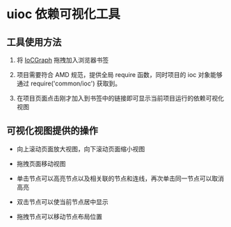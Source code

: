 uioc 依赖可视化工具
===

## 工具使用方法

1.  将 <a href="javascript:~function(){
require.config({packages:[{name: 'ioc-dep-graph', location: 'http://apps.bdimg.com/libs/ioc-dep-graph/0.0.1/main'}]});
require(['ioc-dep-graph'], function(t){t.draw()})}()">
        IoCGraph</a> 拖拽加入浏览器书签
        
2. 项目需要符合 AMD 规范，提供全局 require 函数，同时项目的 ioc 对象能够通过 require('common/ioc') 获取到。

3. 在项目页面点击刚才加入到书签中的链接即可显示当前项目运行的依赖可视化视图

## 可视化视图提供的操作

- 向上滚动页面放大视图，向下滚动页面缩小视图

- 拖拽页面移动视图

- 单击节点可以高亮节点以及相关联的节点和连线，再次单击同一节点可以取消高亮

- 双击节点可以使当前节点居中显示

- 拖拽节点可以移动节点布局位置
        